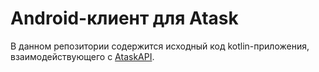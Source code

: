 # Android-клиент для Atask

В данном репозитории содержится исходный код kotlin-приложения, взаимодействующего с [AtaskAPI](https://github.com/AtaskTracker/AtaskAPI).
